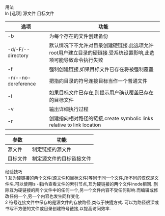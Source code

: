 用法  
ln [选项] 源文件 目标文件  

选项 | 功能
---|---
-b | 为每个存在的文件创建备份
-d/-F/--directory | 默认情况下不允许对目录创建硬链接.此选项允许root用户建立目录的硬链接.受系统设置影响,此选项可能导致命令执行失败  
-f | 强制创建链接,如果目标文件已存在将被强制覆盖
-n/--no-dereference |  把指向目录的符号连接目标当作一个普通文件  
-i | 如果目标文件已存在,则提示用户确认覆盖已存在的目标文件
-v | 输出详细执行过程
-r | 创建指向相对路径的链接,create symbolic links relative to link location

参数 | 功能
--- | ---
源文件      | 制定链接的源文件
目标文件    | 制定源文件的目标链接文件 

经验技巧  
1 互为硬链接的两个文件(源文件和目标文件)等同于同一个文件,所不同的仅仅是文件名.可以使用ls -i指令查看文件的索引节点,互为硬链接的两个文件inode相同. 删除互为硬链接的两个文件中的任何一个,另一个文件内容不受任何影响.而编辑或修改任何一个,另一个内容也发生同样变化  
2 符号连接文件中保存的是源文件的存放路径,类似于快捷方式. 可以为路径很深或书写不方便的文件或目录创建符号链接,以提高访问效率.

